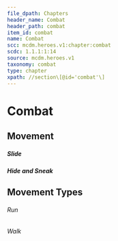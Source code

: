 ```yaml
---
file_dpath: Chapters
header_name: Combat
header_path: combat
item_id: combat
name: Combat
scc: mcdm.heroes.v1:chapter:combat
scdc: 1.1.1:1:14
source: mcdm.heroes.v1
taxonomy: combat
type: chapter
xpath: //section\[@id='combat'\]
---
```


# Combat

## Movement

##### Slide

##### Hide and Sneak

## Movement Types

###### Run

###### Walk
